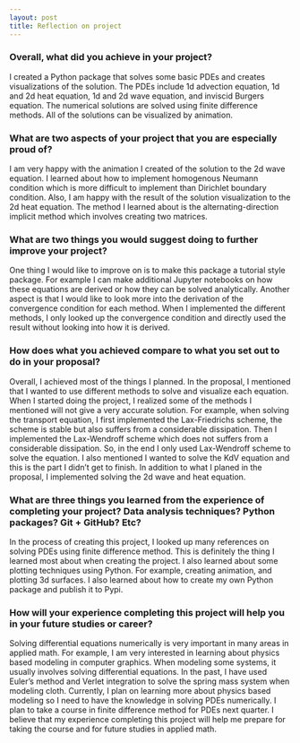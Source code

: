 ```yaml
---
layout: post
title: Reflection on project
---
```



### Overall, what did you achieve in your project? 
I created a Python package that solves some basic PDEs and creates visualizations of the solution. The PDEs include 1d advection equation, 1d and 2d heat equation, 1d and 2d wave equation, and inviscid Burgers equation. The numerical solutions are solved using finite difference methods.  All of the solutions can be visualized by animation. 

### What are two aspects of your project that you are especially proud of? 
I am very happy with the animation I created of the solution to the 2d wave equation. I learned about how to implement homogenous Neumann condition which is more difficult to implement than Dirichlet boundary condition. Also, I am happy with the result of the solution visualization to the 2d heat equation. The method I learned about is the alternating-direction implicit method which involves creating two matrices. 

### What are two things you would suggest doing to further improve your project?
One thing I would like to improve on is to make this package a tutorial style package. For example I can make additional Jupyter notebooks on how these equations are derived or how they can be solved analytically.
Another aspect is that I would like to look more into the derivation of the convergence condition for each method. When I implemented the different methods, I only looked up the convergence condition and directly used the result without looking into how it is derived. 

### How does what you achieved compare to what you set out to do in your proposal? 
Overall, I achieved most of the things I planned. In the proposal, I mentioned that I wanted to use different methods to solve and visualize each equation. When I started doing the project, I realized some of the methods I mentioned will not give a very accurate solution. For example, when solving the transport equation, I first implemented the Lax-Friedrichs scheme, the scheme is stable but also suffers from a considerable dissipation. Then I implemented the Lax-Wendroff scheme which does not suffers from a considerable dissipation. So, in the end I only used Lax-Wendroff scheme to solve the equation. I also mentioned I wanted to solve the KdV equation and this is the part I didn’t get to finish. In addition to what I planed in the proposal, I implemented solving the 2d wave and heat equation.

### What are three things you learned from the experience of completing your project? Data analysis techniques? Python packages? Git + GitHub? Etc? 
In the process of creating this project, I looked up many references on solving PDEs using finite difference method. This is definitely the thing I learned most about when creating the project. I also learned about some plotting techniques using Python. For example, creating animation, and plotting 3d surfaces. I also learned about how to create my own Python package and publish it to Pypi. 

### How will your experience completing this project will help you in your future studies or career?
Solving differential equations numerically is very important in many areas in applied math. For example, I am very interested in learning about physics based modeling in computer graphics. When modeling some systems, it usually involves solving differential equations. In the past, I have used Euler’s method and Verlet integration to solve the spring mass system when modeling cloth. Currently, I plan on learning more about physics based modeling so I need to have the knowledge in solving PDEs numerically. I plan to take a course in finite difference method for PDEs next quarter. I believe that my experience completing this project will help me prepare for taking the course and for future studies in applied math. 